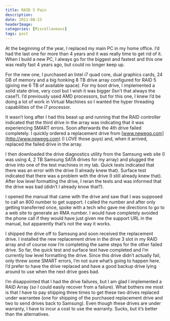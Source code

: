 ```yaml
---
title: RAID 5 Pain
description: 
date: 2011-08-23
headerImage: 
categories: [Miscellaneous]
tags: post
---
```


At the beginning of the year, I replaced my main PC in my home office. I’d had the last one for more than 4 years and it was really time to get rid of it. When I build a new PC, I always go for the biggest and fastest and this one was really fast 4 years ago, but could no longer keep up.

For the new one, I purchased an Intel i7 quad core, dual graphics cards, 24 GB of memory and a big honking 8 TB drive array configured for RAID 5 (giving me 6 TB of available space). For my boot drive, I implemented a solid state drive, very cool but I wish it was bigger (Isn’t that always the case?). I’d previously used AMD processors, but for this one, I knew I’d be doing a lot of work in Virtual Machines so I wanted the hyper threading capabilities of the i7 processor.

It wasn’t long after I had this beast up and running that the RAID controller indicated that the third drive in the array was indicating that it was experiencing SMART errors. Soon afterwards the 4th drive failed completely. I quickly ordered a replacement drive from [www.newegg.com](http://www.newegg.com) (I LOVE those guys) and, when it arrived, replaced the failed drive in the array.

I then downloaded the drive diagnostics utility from the Samsung web site (I was using 4, 2 TB Samsung SATA drives for my array) and plugged the drive into one of the test machines in my lab. Quick tests indicated that there was an error with the drive (I already knew that). Surface test indicated that there was a problem with the drive (I still already knew that). After low level formatting the drive, I reran the tests and was informed that the drive was bad (didn’t I already know that?).

I opened the manual that came with the drive and saw that I was supposed to call an 800 number to get support. I called the number and after only getting transferred once, spoke with a tech who gave me directions to go to a web site to generate an RMA number. I would have completely avoided the phone call if they would have just given me the support URL in the manual, but apparently that’s not the way it works.

I shipped the drive off to Samsung and soon received the replacement drive. I installed the new replacement drive in the drive 3 slot in my RAID array and of course now I’m completing the same steps for the other failed drive. So far, the quick test and surface test have completed and I’m currently low level formatting the drive. Since this drive didn’t actually fail, only threw some SMART errors, I’m not sure what’s going to happen here. I’d prefer to have the drive replaced and have a good backup drive lying around to use when the next drive goes bad.

I’m disappointed that I had the drive failures, but I am glad I implemented a RAID Array (so I could easily recover from a failure). What bothers me most is that I have to pay shipping three times to get these two drives replaced under warrantee (one for shipping of the purchased replacement drive and two to send drives back to Samsung). Even though these drives are under warranty, I have to incur a cost to use the warranty. Sucks, but it’s better than the alternatives.